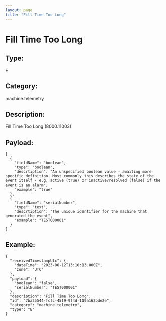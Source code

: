 ```yaml
---
layout: page
title: "Fill Time Too Long"
---
```


# Fill Time Too Long

## Type:

E

## Category:

machine.telemetry

## Description: 

Fill Time Too Long (8000.11003)

## Payload:

```
[
  {
    "fieldName": "boolean",
    "type": "boolean",
    "descrtiption": "An unspecified boolean value - awaiting more specific definition. Most commonly this describes the state of the event itself - e.g. active (true) or inactive/resolved (false) if the event is an alarm",
    "example": "true"
  },
  {
    "fieldName": "serialNumber",
    "type": "text",
    "descrtiption": "The unique identifier for the machine that generated the event",
    "example": "TEST000001"
  }
]
```

## Example:

```
{
  "receivedTimestampUtc": {
    "dateTime": "2023-06-12T13:10:13.000Z",
    "zone": "UTC"
  },
  "payload": {
    "boolean": "false",
    "serialNumber": "TEST000001"
  },
  "description": "Fill Time Too Long",
  "id": "7ba25544-fcfc-45f9-9f4d-119a162bde2e",
  "category": "machine.telemetry",
  "type": "E"
}
```
